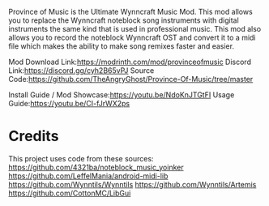 Province of Music is the Ultimate Wynncraft Music Mod.
This mod allows you to replace the Wynncraft noteblock song instruments with digital instruments the same kind that is used in professional music. This mod also allows you to record the noteblock Wynncraft OST and convert it to a midi file which makes the ability to make song remixes faster and easier.

Mod Download Link:https://modrinth.com/mod/provinceofmusic
Discord Link:https://discord.gg/cyh2B65vPJ
Source Code:https://github.com/TheAngryGhost/Province-Of-Music/tree/master

Install Guide / Mod Showcase:https://youtu.be/NdoKnJTGtFI
Usage Guide:https://youtu.be/CI-fJrWX2ps


# Credits

This project uses code from these sources:
https://github.com/4321ba/noteblock_music_yoinker
https://github.com/LeffelMania/android-midi-lib
https://github.com/Wynntils/Wynntils
https://github.com/Wynntils/Artemis
https://github.com/CottonMC/LibGui


